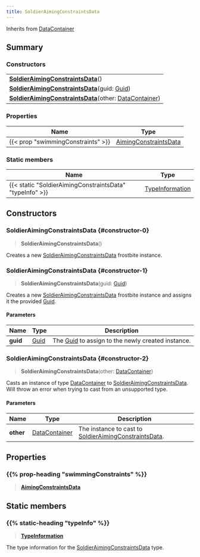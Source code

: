 ```yaml
---
title: SoldierAimingConstraintsData
---
```


Inherits from [DataContainer](/vext/ref/shared/type/datacontainer)

## Summary

### Constructors

|  |
| --- |
| **[SoldierAimingConstraintsData](#constructor-0)**() |
| **[SoldierAimingConstraintsData](#constructor-1)**(guid: [Guid](/vext/ref/shared/type/guid)) |
| **[SoldierAimingConstraintsData](#constructor-2)**(other: [DataContainer](/vext/ref/shared/type/datacontainer)) |

### Properties

| Name | Type |
| ---- | ---- |
| {{< prop "swimmingConstraints" >}} | [AimingConstraintsData](/vext/ref/fb/aimingconstraintsdata) |

### Static members

| Name | Type |
| ---- | ---- |
| {{< static "SoldierAimingConstraintsData" "typeInfo" >}} | [TypeInformation](/vext/ref/shared/type/typeinformation) |

## Constructors

### SoldierAimingConstraintsData {#constructor-0}

> **SoldierAimingConstraintsData**()

Creates a new [SoldierAimingConstraintsData](/vext/ref/fb/soldieraimingconstraintsdata) frostbite instance.

### SoldierAimingConstraintsData {#constructor-1}

> **SoldierAimingConstraintsData**(guid: [Guid](/vext/ref/shared/type/guid))

Creates a new [SoldierAimingConstraintsData](/vext/ref/fb/soldieraimingconstraintsdata) frostbite instance and assigns it the provided [Guid](/vext/ref/shared/type/guid).

#### Parameters

| Name | Type | Description |
| ---- | ---- | ----------- |
| **guid** | [Guid](/vext/ref/shared/type/guid) | The [Guid](/vext/ref/shared/type/guid) to assign to the newly created instance. |

### SoldierAimingConstraintsData {#constructor-2}

> **SoldierAimingConstraintsData**(other: [DataContainer](/vext/ref/shared/type/datacontainer))

Casts an instance of type [DataContainer](/vext/ref/shared/type/datacontainer) to [SoldierAimingConstraintsData](/vext/ref/fb/soldieraimingconstraintsdata). Will throw an error when trying to cast from an unsupported type.

#### Parameters

| Name | Type | Description |
| ---- | ---- | ----------- |
| **other** | [DataContainer](/vext/ref/shared/type/datacontainer) | The instance to cast to [SoldierAimingConstraintsData](/vext/ref/fb/soldieraimingconstraintsdata). |

## Properties

### {{% prop-heading "swimmingConstraints" %}}

> **[AimingConstraintsData](/vext/ref/fb/aimingconstraintsdata)**

## Static members

### {{% static-heading "typeInfo" %}}

> **[TypeInformation](/vext/ref/shared/type/typeinformation)**

The type information for the [SoldierAimingConstraintsData](/vext/ref/fb/soldieraimingconstraintsdata) type.

